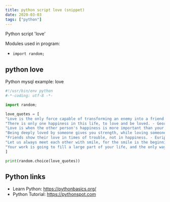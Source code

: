 ```yaml
---
title: python script love (snippet)
date: 2020-03-03
tags: ["python"]
---
```

Python script 'love'


Modules used in program: 
* `import random;`

## python love

Python mysql example: love

```python
#!/usr/bin/env python
#-*-coding: utf-8 -*-

import random;

love_quotes = [
"Love is the only force capable of transforming an enemy into a friend. - Martin Luther King, Jr.",
"There is only one happiness in this life, to love and be loved. - George Sand",
"Love is when the other person's happiness is more important than your own. - H. Jackson Brown, Jr.",
"Being deeply loved by someone gives you strength, while loving someone deeply gives you courage. - Lao Tzu",
"Friends show their love in times of trouble, not in happiness. - Euripides",
"Let us always meet each other with smile, for the smile is the beginning of love. - Mother Teresa",
"Your work is going to fill a large part of your life, and the only way to be truly satisfied is to do what you believe is great work. And the only way to do great work is to love what you do. If you haven't found it yet, keep looking. Don't settle. As with all matters of the heart, you'll know when you find it. - Steve Jobs"
]

print(random.choice(love_quotes))

```

## Python links

- Learn Python: https://pythonbasics.org/
- Python Tutorial: https://pythonspot.com
